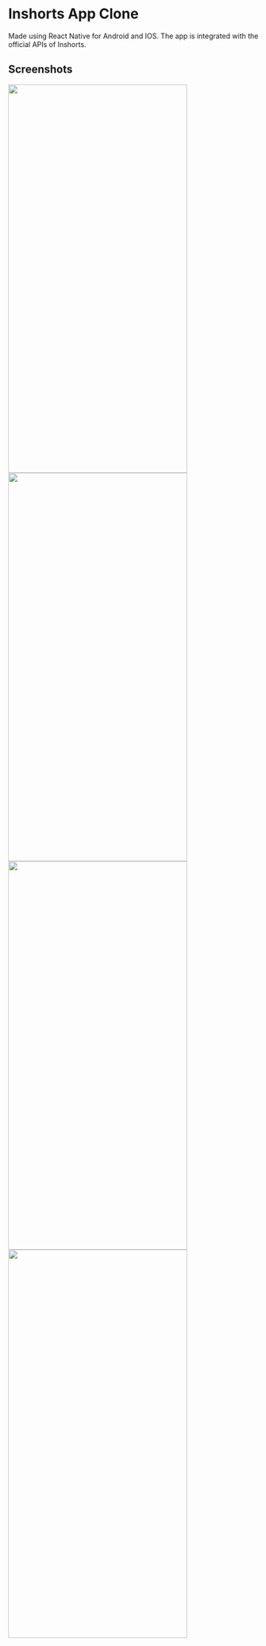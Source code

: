 # Inshorts App Clone 

Made using React Native for Android and IOS. The app is integrated with the official APIs of Inshorts.

## Screenshots
<img src="https://i.ibb.co/ZfnQ2Xf/Screenshot-2019-10-21-23-09-53-721-com-inshortsclone.png" width="360" height="780"/>
<img src="https://i.ibb.co/287Jcn3/Screenshot-2019-10-21-23-10-01-904-com-inshortsclone.png" width="360" height="780"/>
<img src="https://i.ibb.co/S744KbY/Screenshot-2019-10-21-23-10-04-907-com-inshortsclone.png" width="360" height="780"/>
<img src="https://i.ibb.co/4dy49FP/Screenshot-2019-10-21-23-10-21-349-com-inshortsclone.png" width="360" height="780"/>
